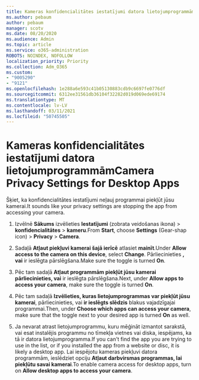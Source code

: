 ```yaml
---
title: Kameras konfidencialitātes iestatījumi datora lietojumprogrammām
ms.author: pebaum
author: pebaum
manager: scotv
ms.date: 08/20/2020
ms.audience: Admin
ms.topic: article
ms.service: o365-administration
ROBOTS: NOINDEX, NOFOLLOW
localization_priority: Priority
ms.collection: Adm_O365
ms.custom:
- "9005290"
- "9121"
ms.openlocfilehash: 1e288a6e593c41b05130883cdb9c6697fe0776df
ms.sourcegitcommit: 6312ee31561db36104f32282d019d069ede69174
ms.translationtype: MT
ms.contentlocale: lv-LV
ms.lasthandoff: 03/11/2021
ms.locfileid: "50745505"
---
```

# <a name="camera-privacy-settings-for-desktop-apps"></a><span data-ttu-id="eb49d-102">Kameras konfidencialitātes iestatījumi datora lietojumprogrammām</span><span class="sxs-lookup"><span data-stu-id="eb49d-102">Camera Privacy Settings for Desktop Apps</span></span>

<span data-ttu-id="eb49d-103">Šķiet, ka konfidencialitātes iestatījumi neļauj programmai piekļūt jūsu kamerai.</span><span class="sxs-lookup"><span data-stu-id="eb49d-103">It sounds like your privacy settings are stopping the app from accessing your camera.</span></span>

1.  <span data-ttu-id="eb49d-104">Izvēlnē **Sākums** izvēlieties **Iestatījumi** (zobrata veidošanas ikona) > **konfidencialitātes**  >  **kameru**.</span><span class="sxs-lookup"><span data-stu-id="eb49d-104">From **Start**, choose **Settings** (Gear-shap icon) > **Privacy** > **Camera**.</span></span>

2.  <span data-ttu-id="eb49d-105">Sadaļā **Atļaut piekļuvi kamerai šajā ierīcē** atlasiet **mainīt**.</span><span class="sxs-lookup"><span data-stu-id="eb49d-105">Under **Allow access to the camera on this device**, select **Change**.</span></span> <span data-ttu-id="eb49d-106">Pārliecinieties **, vai** ir ieslēgta pārslēgšana.</span><span class="sxs-lookup"><span data-stu-id="eb49d-106">Make sure the toggle is turned **On**.</span></span>

3.  <span data-ttu-id="eb49d-107">Pēc tam sadaļā **Atļaut programmām piekļūt jūsu kamerai** **pārliecinieties, vai** ir ieslēgta pārslēgšana.</span><span class="sxs-lookup"><span data-stu-id="eb49d-107">Next, under **Allow apps to access your camera**, make sure the toggle is turned **On**.</span></span>

4.  <span data-ttu-id="eb49d-108">Pēc tam sadaļā **Izvēlieties, kuras lietojumprogrammas var piekļūt jūsu kamerai**, pārliecinieties, vai **ir ieslēgts slēdzis** blakus vajadzīgajai programmai.</span><span class="sxs-lookup"><span data-stu-id="eb49d-108">Then, under **Choose which apps can access your camera**, make sure that the toggle next to your desired app is turned **On** as well.</span></span>

5.  <span data-ttu-id="eb49d-109">Ja nevarat atrast lietojumprogrammu, kuru mēģināt izmantot sarakstā, vai esat instalējis programmu no tīmekļa vietnes vai diska, iespējams, ka tā ir datora lietojumprogramma.</span><span class="sxs-lookup"><span data-stu-id="eb49d-109">If you can't find the app you are trying to use in the list, or if you installed the app from a website or disc, it is likely a desktop app.</span></span> <span data-ttu-id="eb49d-110">Lai iespējotu kameras piekļuvi datora programmām, ieslēdziet opciju **Atļaut darbvirsmas programmas, lai piekļūtu savai kamerai**.</span><span class="sxs-lookup"><span data-stu-id="eb49d-110">To enable camera access for desktop apps, turn on **Allow desktop apps to access your camera**.</span></span>